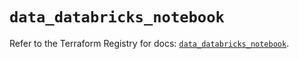 # `data_databricks_notebook`

Refer to the Terraform Registry for docs: [`data_databricks_notebook`](https://registry.terraform.io/providers/databricks/databricks/1.81.1/docs/data-sources/notebook).
